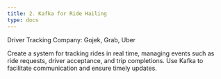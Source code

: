 ```yaml
---
title: 2. Kafka for Ride Hailing
type: docs
---
```


Driver Tracking
Company: Gojek, Grab, Uber

Create a system for tracking rides in real time, managing events such as ride requests, driver acceptance, and trip completions. Use Kafka to facilitate communication and ensure timely updates.

